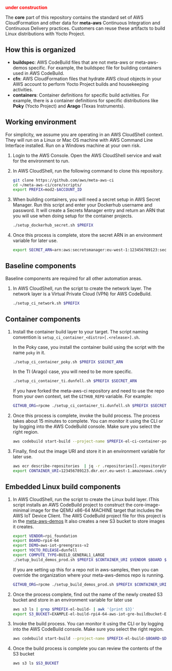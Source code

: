<font color="red">**under construction**</font>

The **core** part of this repository contains the standard set of AWS
CloudFormation and other data for **meta-aws** Continuous Integration
and Continuous Delivery practices.  Customers can reuse these
artifacts to build Linux distributions with Yocto Project.

## How this is organized

   - **buildspec**: AWS CodeBuild files that are not meta-aws or
     meta-aws-demos specific.  For example, the buildspec file for
     building containers used in AWS CodeBuild.
   - **cfn**: AWS CloudFormation files that hydrate AWS cloud objects
     in your AWS account to perform Yocto Project builds and
     housekeeping activities.
   - **containers**: Container definitions for specific build
     activities.  For example, there is a container definitions for
     specific distributions like **Poky** (Yocto Project) and
     **Arago** (Texas Instruments).

## Working environment

For simplicity, we assume you are operating in an AWS CloudShell
context.  They will run on a Linux or Mac OS machine with AWS Command
Line Interface installed.  Run on a Windows machine at your own risk.

1. Login to the AWS Console.  Open the AWS CloudShell service and wait
   for the environment to run.
2. In AWS CloudShell, run the following command to clone this repository.

   ```bash
   git clone https://github.com/aws/meta-aws-ci
   cd ~/meta-aws-ci/core/scripts/
   export PREFIX=mod2-$ACCOUNT_ID
   ```
3. When building containers, you will need a secret setup in AWS Secret
Manager. Run this script and enter your Dockerhub username
and password.  It will create a Secrets Manager entry and return an
ARN that you will use when doing setup for the container projects.

   ```bash
   ./setup_dockerhub_secret.sh $PREFIX
   ```

4. Once this process is complete, store the secret ARN in an environment variable for later use.

   ```bash
   export SECRET_ARN=arn:aws:secretsmanager:eu-west-1:123456789123:secret:dockerhub_EXAMPLE
   ```

## Baseline components

Baseline components are required for all other automation areas.

1. In AWS CloudShell, run the script to create the network layer. The
   network layer is a Virtual Private Cloud (VPN) for AWS CodeBuild.

   ```bash
   ./setup_ci_network.sh $PREFIX
   ```

## Container components

1. Install the container build layer to your target.  The script
   naming convention is
   `setup_ci_container_<distro>[.<release>].sh`.

   In the Poky case, you install the container build using the script
   with the name `poky` in it.

   ```bash
   ./setup_ci_container_poky.sh $PREFIX $SECRET_ARN
   ```

    In the TI (Arago) case, you will need to be more specific.

   ```bash
   ./setup_ci_container_ti.dunfell.sh $PREFIX $SECRET_ARN
   ```

   If you have forked the meta-aws-ci repository and need to use the
   repo from your own context, set the `GITHUB_REPO` variable. For
   example:


   ```bash
   GITHUB_ORG=rpcme ./setup_ci_container_ti.dunfell.sh $PREFIX $SECRET_ARN
   ```
2. Once this process is complete, invoke the build process. The process takes about 15 minutes to complete. You can monitor it using the CLI or by logging into the AWS CodeBuild console. Make sure you select the right region.

   ```bash
   aws codebuild start-build --project-name $PREFIX-el-ci-container-poky_YPBuildImage
   ```

3. Finally, find out the image URI and store it in an environment variable for later use.

   ```bash
   aws ecr describe-repositories  | jq -r .repositories[].repositoryUri
   export CONTAINER_URI=123456789123.dkr.ecr.eu-west-1.amazonaws.com/yoctoproject/EXAMPLE/buildmachine-poky
   ```

## Embedded Linux build components

1. In AWS CloudShell, run the script to create the Linux build layer. IThis script installs an AWS CodeBuild project to construct the core-image-minimal image for the QEMU x86-64 MACHINE target that includes the AWS IoT Device Client. The AWS CodeBuild project file for this project is in the
   [meta-aws-demos](https://github.com/aws-samples/meta-aws-demos) It also creates a new S3 bucket to store images it creates.

   ```bash
   export VENDOR=rpi_foundation
   export BOARD=rpi4-64
   export DEMO=aws-iot-greengrass-v2
   export YOCTO_RELEASE=dunfell
   export COMPUTE_TYPE=BUILD_GENERAL1_LARGE
   ./setup_build_demos_prod.sh $PREFIX $CONTAINER_URI $VENDOR $BOARD $DEMO $YOCTO_RELEASE $COMPUTE_TYPE
   ```

   If you are setting up this for a repo not in aws-samples, then you
   can override the organization where your meta-aws-demos repo is running.

   ```bash
   GITHUB_ORG=rpcme ./setup_build_demos_prod.sh $PREFIX $CONTAINER_URI $VENDOR $BOARD $DEMO $YOCTO_RELEASE $COMPUTE_TYPE
   ```

2. Once the process complete, find out the name of the newly created S3 bucket and store in an environment variable for later use

   ```bash
   aws s3 ls | grep $PREFIX-el-build- | awk '{print $3}'
   export S3_BUCKET=EXAMPLE-el-build-rpi4-64-aws-iot-gre-buildbucket-EXAMPLE
   ```

3. Invoke the build process. You can monitor it using the CLI or by logging into the AWS CodeBuild console. Make sure you select the right region.

   ```bash
   aws codebuild start-build --project-name $PREFIX-el-build-$BOARD-$DEMO-$YOCTO_RELEASE
   ```

4. Once the build process is complete you can review the contents of the S3 bucket
   ```bash
   aws s3 ls $S3_BUCKET
   ```
